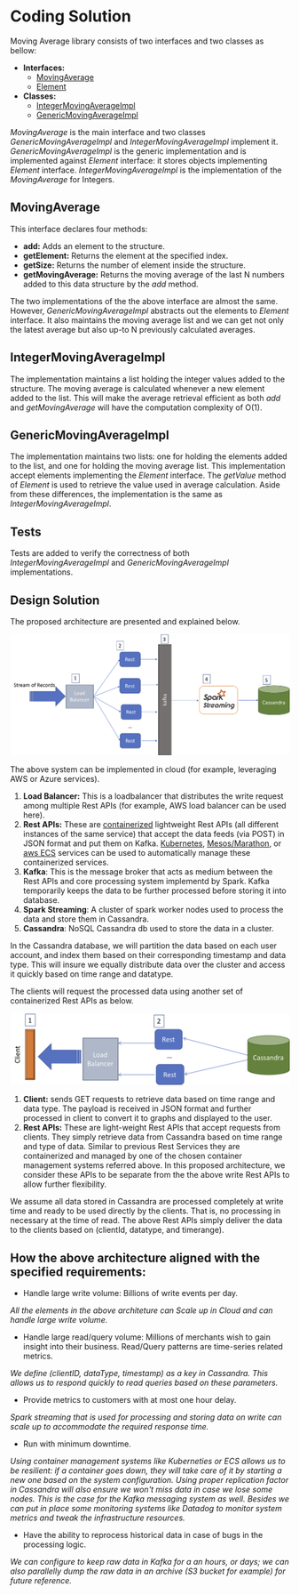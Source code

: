 # Coding Solution

Moving Average library consists of two interfaces and two classes as bellow:
* **Interfaces:**
    * [MovingAverage](src/main/java/com/hamidgh/demo/util/MovingAverage.java)
    * [Element](src/main/java/com/hamidgh/demo/util/Element.java)
* **Classes:**
    * [IntegerMovingAverageImpl](src/main/java/com/hamidgh/demo/util/IntegerMovingAverageImpl.java)
    * [GenericMovingAverageImpl](src/main/java/com/hamidgh/demo/util/GenericMovingAverageImpl.java)

*MovingAverage* is the main interface and two classes *GenericMovingAverageImpl* and *IntegerMovingAverageImpl* implement it. *GenericMovingAverageImpl* is the generic implementation and is implemented against *Element* interface: it stores objects implementing *Element* interface. *IntegerMovingAverageImpl* is the implementation of the *MovingAverage* for Integers.

## MovingAverage
This interface declares four methods:
* **add:** Adds an element to the structure.
* **getElement:** Returns the element at the specified index.
* **getSize:** Returns the number of element inside the structure.
* **getMovingAverage:** Returns the moving average of the last N numbers added to this data structure by the *add* method.


The two implementations of the the above interface are almost the same. However, *GenericMovingAverageImpl* abstracts out the elements to *Element* interface. It also maintains the moving average list and we can get not only the latest average but also up-to N previously calculated averages.


## IntegerMovingAverageImpl
The implementation maintains a list holding the integer values added to the structure. The moving average is calculated whenever a new element added to the list. This will make the average retrieval efficient as both *add* and *getMovingAverage* will have the computation complexity of O(1).

## GenericMovingAverageImpl
The implementation maintains two lists: one for holding the elements added to the list, and one for holding the moving average list. This implementation accept elements implementing the *Element* interface. The *getValue* method of *Element* is used to retrieve the value used in average calculation. Aside from these differences, the implementation is the same as *IntegerMovingAverageImpl*.

## Tests
Tests are added to verify the correctness of both *IntegerMovingAverageImpl* and *GenericMovingAverageImpl* implementations.


## 

## Design Solution

The proposed architecture are presented and explained below.

![Write Architecture](write-architecture.png)

The above system can be implemented in cloud (for example, leveraging AWS or Azure services).

1. **Load Balancer:** This is a loadbalancer that distributes the write request among multiple Rest APIs (for example, AWS load balancer can be used here).
2. **Rest APIs:** These are [containerized](https://www.docker.com/resources/what-container) lightweight Rest APIs (all different instances of the same service) that accept the data feeds (via POST) in JSON format and put them on Kafka. [Kubernetes](https://kubernetes.io/), [Mesos/Marathon](https://mesosphere.github.io/marathon/), or [aws ECS](https://aws.amazon.com/ecs/) services can be used to automatically manage these containerized services.
3. **Kafka**: This is the message broker that acts as medium between the Rest APIs and core processing system implementd by Spark. Kafka temporarily keeps the data to be further processed before storing it into database. 
4. **Spark Streaming**: A cluster of spark worker nodes used to process the data and store them in Cassandra.
5. **Cassandra**: NoSQL Cassandra db used to store the data in a cluster.

In the Cassandra database, we will partition the data based on each user account, and index them based on their corresponding timestamp and data type. This will insure we equally distribute data over the cluster and access it quickly based on time range and datatype.

The clients will request the processed data using another set of containerized Rest APIs as below.

![Read Architecture](read-architecture.png)

1. **Client:**  sends GET requests to retrieve data based on time range and  data type. The payload is received in JSON format and further processed in client to convert it to graphs and displayed to the user.
2. **Rest APIs:**  These are light-weight Rest APIs that accept requests from clients. They simply retrieve data from Cassandra based on time range and type of data. Similar to previous Rest Services they are containerized and managed by one of the chosen container management systems referred above. In this proposed architecture,  we consider these APIs to be separate from the the above write Rest APIs to allow further flexibility.

We assume all data stored in Cassandra are processed completely at write time and ready to be used directly by the clients. That is, no processing in necessary at the time of read. The above Rest APIs simply deliver the data to the clients based on (clientId, datatype, and timerange).

## How the above architecture aligned with the specified requirements:
* Handle large write volume: Billions of write events per day.

_All the elements in the above architeture can Scale up in Cloud and can handle large write volume._

* Handle large read/query volume: Millions of merchants wish to gain insight into their business. Read/Query patterns are time-series related metrics.

_We define (clientID, dataType, timestamp) as a key in Cassandra. This allows us to respond quickly to read queries based on these parameters._

* Provide metrics to customers with at most one hour delay.

_Spark streaming that is used for processing and storing data on write can scale up to accommodate the required response time._
 
* Run with minimum downtime.

_Using container management systems like Kuberneties or ECS allows us to be resilient: if a container goes down, they will take care of it by starting a new  one based on the system configuration. Using proper replication factor in Cassandra will also ensure we won't miss data in case we lose some nodes. This is the case for the Kafka messaging system as well. Besides we can put in place some monitoring systems like Datadog to monitor system metrics and tweak the infrastructure resources._  

* Have the ability to reprocess historical data in case of bugs in the processing logic.

_We can configure to keep raw data in Kafka for a an hours, or days; we can also parallelly dump the raw data in an archive (S3 bucket for example) for future reference._

